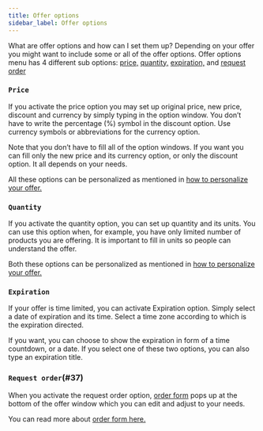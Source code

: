```yaml
---
title: Offer options
sidebar_label: Offer options
---
```


What are offer options and how can I set them up?
Depending on your offer you might want to include some or all of the offer options. Offer options menu has 4 different sub options: [price,]() [quantity,]() [expiration,]() and [request order]()

### `Price`
If you activate the price option you may set up original price, new price, discount and currency by simply typing in the option window. You don’t have to write the percentage (%) symbol in the discount option. Use currency symbols or abbreviations for the currency option. 

Note that you don’t have to fill all of the option windows. If you want you can fill only the new price and its currency option, or only the discount option. It all depends on your needs. 

All these options can be personalized as mentioned in [how to personalize your offer.](#9)

### `Quantity`
If you activate the quantity option, you can set up quantity and its units. You can use this option when, for example, you have only limited number of products you are offering. It is important to fill in units so people can understand the offer.

Both these options can be personalized as mentioned in [how to personalize your offer.](#9)

### `Expiration`
If your offer is time limited, you can activate Expiration option. Simply select a date of expiration and its time. Select a time zone according to which is the expiration directed. 

If you want, you can choose to show the expiration in form of a time countdown, or a date. If you select one of these two options, you can also type an expiration title.

### `Request order`(#37)
When you activate the request order option, [order form](#36) pops up at the bottom of the offer window which you can edit and adjust to your needs.

You can read more about [order form here.](#36)
